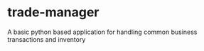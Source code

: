 # trade-manager
A basic python based application for handling common business transactions and inventory
